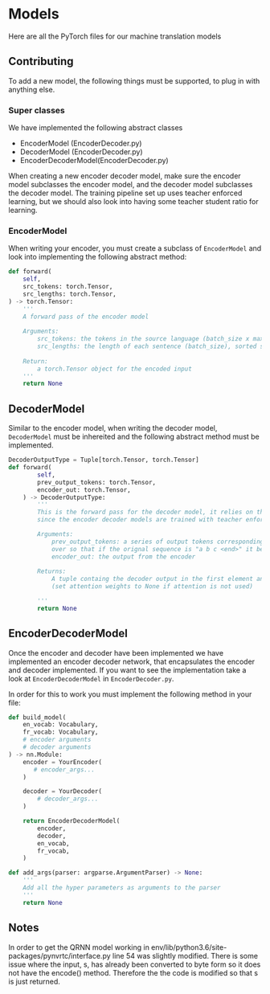 # Models

Here are all the PyTorch files for our machine translation models

## Contributing

To add a new model, the following things must be supported, to plug in with anything else.

### Super classes

We have implemented the following abstract classes
* EncoderModel (EncoderDecoder.py)
* DecoderModel (EncoderDecoder.py)
* EncoderDecoderModel(EncoderDecoder.py)

When creating a new encoder decoder model, make sure the encoder model subclasses the encoder model, and the decoder model subclasses the decoder model. The training pipeline set up uses teacher enforced learning, but we should also look into having some teacher student ratio for learning.

### EncoderModel

When writing your encoder, you must create a subclass of `EncoderModel` and look into implementing the following abstract method:

```python
def forward(
    self,
    src_tokens: torch.Tensor,
    src_lengths: torch.Tensor,
) -> torch.Tensor:
    '''
    A forward pass of the encoder model
    
    Arguments:
        src_tokens: the tokens in the source language (batch_size x max_sequence_length)
        src_lengths: the length of each sentence (batch_size), sorted such that src_lengths[0] = max_sequence_length
    
    Return:
        a torch.Tensor object for the encoded input
    '''
    return None
```


## DecoderModel

Similar to the encoder model, when writing the decoder model, `DecoderModel` must be inhereited and the following abstract method must be implemented.

```python
DecoderOutputType = Tuple[torch.Tensor, torch.Tensor]
def forward(
        self,
        prev_output_tokens: torch.Tensor,
        encoder_out: torch.Tensor,
    ) -> DecoderOutputType:
        '''
        This is the forward pass for the decoder model, it relies on the correct output in (prev_output_tokens)
        since the encoder decoder models are trained with teacher enforcing

        Arguments:
            prev_output_tokens: a series of output tokens corresponding to the input, right shifted
            over so that if the orignal sequence is "a b c <end>" it becomes "<start> a b c <end>".
            encoder_out: the output from the encoder
        
        Returns:
            A tuple containg the decoder output in the first element and the attention weights in the second
            (set attention weights to None if attention is not used)

        '''
        return None
```

## EncoderDecoderModel

Once the encoder and decoder have been implemented we have implemented an encoder decoder network, that encapsulates the encoder and decoder implemented. If you want to see the implementation take a look at `EncoderDecoderModel` in `EncoderDecoder.py`.

In order for this to work you must implement the following method in your file:

```python
def build_model(
    en_vocab: Vocabulary,
    fr_vocab: Vocabulary,
    # encoder arguments
    # decoder arguments
) -> nn.Module:
    encoder = YourEncoder(
       # encoder_args...
    )

    decoder = YourDecoder(
        # decoder_args...
    )

    return EncoderDecoderModel(
        encoder,
        decoder,
        en_vocab,
        fr_vocab,
    )

def add_args(parser: argparse.ArgumentParser) -> None:
    '''
    Add all the hyper parameters as arguments to the parser
    '''
    return None
```

## Notes

In order to get the QRNN model working in env/lib/python3.6/site-packages/pynvrtc/interface.py line 54 was slightly modified. There is some issue where the input, s, has already been converted to byte form so it does not have the encode() method. Therefore the the code is modified so that s is just returned.
